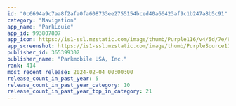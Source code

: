 ```yaml
---
id: "0c6694a9c7aa8f2afa0fa608733ee2755154bced40a66423af9c1b247a8b5c91"
category: "Navigation"
app_name: "ParkLouie"
app_id: 993807807
app_icon: https://is1-ssl.mzstatic.com/image/thumb/Purple116/v4/5d/7e/80/5d7e8058-1347-65bd-9e55-f747e8edb024/AppIcon-0-0-1x_U007epad-0-0-0-85-220.png/1024x1024bb.png
app_screenshot: https://is1-ssl.mzstatic.com/image/thumb/PurpleSource112/v4/c6/33/1b/c6331beb-d493-3f35-651b-fa29d8916392/3aa54a99-df68-4301-8c96-516df9a8f800_iOS_6.5_English_-_01_Home.jpg/1284x2778bb.png
publisher_id: 365399302
publisher_name: "Parkmobile USA, Inc."
rank: 414
most_recent_release: 2024-02-04 00:00:00
release_count_in_past_year: 5
release_count_in_past_year_category: 10
release_count_in_past_year_top_in_category: 21
---
```

